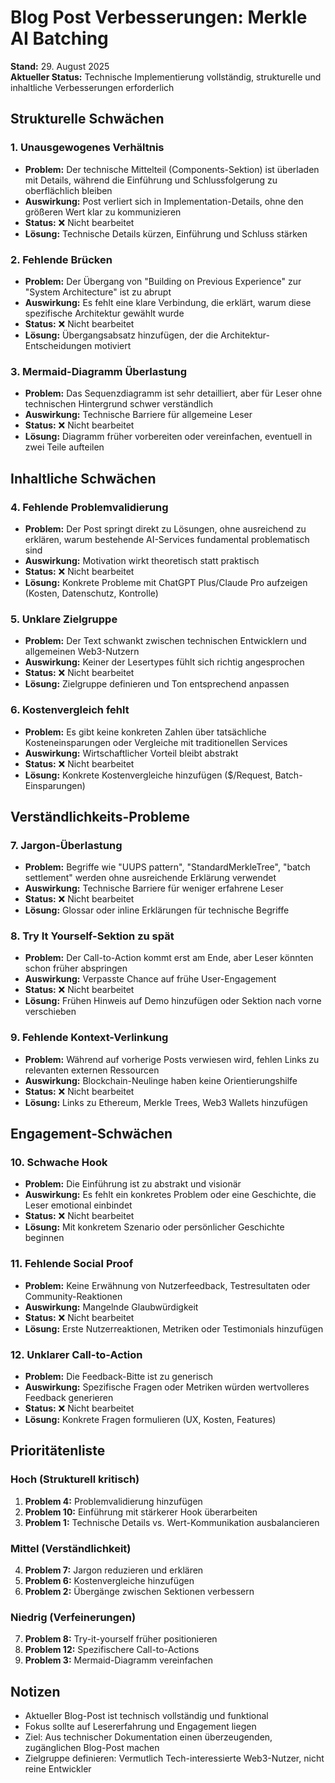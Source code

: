 # Blog Post Verbesserungen: Merkle AI Batching

**Stand:** 29. August 2025  
**Aktueller Status:** Technische Implementierung vollständig, strukturelle und inhaltliche Verbesserungen erforderlich

## Strukturelle Schwächen

### 1. Unausgewogenes Verhältnis

- **Problem:** Der technische Mittelteil (Components-Sektion) ist überladen mit Details, während die Einführung und Schlussfolgerung zu oberflächlich bleiben
- **Auswirkung:** Post verliert sich in Implementation-Details, ohne den größeren Wert klar zu kommunizieren
- **Status:** ❌ Nicht bearbeitet
- **Lösung:** Technische Details kürzen, Einführung und Schluss stärken

### 2. Fehlende Brücken

- **Problem:** Der Übergang von "Building on Previous Experience" zur "System Architecture" ist zu abrupt
- **Auswirkung:** Es fehlt eine klare Verbindung, die erklärt, warum diese spezifische Architektur gewählt wurde
- **Status:** ❌ Nicht bearbeitet
- **Lösung:** Übergangsabsatz hinzufügen, der die Architektur-Entscheidungen motiviert

### 3. Mermaid-Diagramm Überlastung

- **Problem:** Das Sequenzdiagramm ist sehr detailliert, aber für Leser ohne technischen Hintergrund schwer verständlich
- **Auswirkung:** Technische Barriere für allgemeine Leser
- **Status:** ❌ Nicht bearbeitet
- **Lösung:** Diagramm früher vorbereiten oder vereinfachen, eventuell in zwei Teile aufteilen

## Inhaltliche Schwächen

### 4. Fehlende Problemvalidierung

- **Problem:** Der Post springt direkt zu Lösungen, ohne ausreichend zu erklären, warum bestehende AI-Services fundamental problematisch sind
- **Auswirkung:** Motivation wirkt theoretisch statt praktisch
- **Status:** ❌ Nicht bearbeitet
- **Lösung:** Konkrete Probleme mit ChatGPT Plus/Claude Pro aufzeigen (Kosten, Datenschutz, Kontrolle)

### 5. Unklare Zielgruppe

- **Problem:** Der Text schwankt zwischen technischen Entwicklern und allgemeinen Web3-Nutzern
- **Auswirkung:** Keiner der Lesertypes fühlt sich richtig angesprochen
- **Status:** ❌ Nicht bearbeitet
- **Lösung:** Zielgruppe definieren und Ton entsprechend anpassen

### 6. Kostenvergleich fehlt

- **Problem:** Es gibt keine konkreten Zahlen über tatsächliche Kosteneinsparungen oder Vergleiche mit traditionellen Services
- **Auswirkung:** Wirtschaftlicher Vorteil bleibt abstrakt
- **Status:** ❌ Nicht bearbeitet
- **Lösung:** Konkrete Kostenvergleiche hinzufügen ($/Request, Batch-Einsparungen)

## Verständlichkeits-Probleme

### 7. Jargon-Überlastung

- **Problem:** Begriffe wie "UUPS pattern", "StandardMerkleTree", "batch settlement" werden ohne ausreichende Erklärung verwendet
- **Auswirkung:** Technische Barriere für weniger erfahrene Leser
- **Status:** ❌ Nicht bearbeitet
- **Lösung:** Glossar oder inline Erklärungen für technische Begriffe

### 8. Try It Yourself-Sektion zu spät

- **Problem:** Der Call-to-Action kommt erst am Ende, aber Leser könnten schon früher abspringen
- **Auswirkung:** Verpasste Chance auf frühe User-Engagement
- **Status:** ❌ Nicht bearbeitet
- **Lösung:** Frühen Hinweis auf Demo hinzufügen oder Sektion nach vorne verschieben

### 9. Fehlende Kontext-Verlinkung

- **Problem:** Während auf vorherige Posts verwiesen wird, fehlen Links zu relevanten externen Ressourcen
- **Auswirkung:** Blockchain-Neulinge haben keine Orientierungshilfe
- **Status:** ❌ Nicht bearbeitet
- **Lösung:** Links zu Ethereum, Merkle Trees, Web3 Wallets hinzufügen

## Engagement-Schwächen

### 10. Schwache Hook

- **Problem:** Die Einführung ist zu abstrakt und visionär
- **Auswirkung:** Es fehlt ein konkretes Problem oder eine Geschichte, die Leser emotional einbindet
- **Status:** ❌ Nicht bearbeitet
- **Lösung:** Mit konkretem Szenario oder persönlicher Geschichte beginnen

### 11. Fehlende Social Proof

- **Problem:** Keine Erwähnung von Nutzerfeedback, Testresultaten oder Community-Reaktionen
- **Auswirkung:** Mangelnde Glaubwürdigkeit
- **Status:** ❌ Nicht bearbeitet
- **Lösung:** Erste Nutzerreaktionen, Metriken oder Testimonials hinzufügen

### 12. Unklarer Call-to-Action

- **Problem:** Die Feedback-Bitte ist zu generisch
- **Auswirkung:** Spezifische Fragen oder Metriken würden wertvolleres Feedback generieren
- **Status:** ❌ Nicht bearbeitet
- **Lösung:** Konkrete Fragen formulieren (UX, Kosten, Features)

## Prioritätenliste

### Hoch (Strukturell kritisch)

1. **Problem 4:** Problemvalidierung hinzufügen
2. **Problem 10:** Einführung mit stärkerer Hook überarbeiten
3. **Problem 1:** Technische Details vs. Wert-Kommunikation ausbalancieren

### Mittel (Verständlichkeit)

4. **Problem 7:** Jargon reduzieren und erklären
5. **Problem 6:** Kostenvergleiche hinzufügen
6. **Problem 2:** Übergänge zwischen Sektionen verbessern

### Niedrig (Verfeinerungen)

7. **Problem 8:** Try-it-yourself früher positionieren
8. **Problem 12:** Spezifischere Call-to-Actions
9. **Problem 3:** Mermaid-Diagramm vereinfachen

## Notizen

- Aktueller Blog-Post ist technisch vollständig und funktional
- Fokus sollte auf Lesererfahrung und Engagement liegen
- Ziel: Aus technischer Dokumentation einen überzeugenden, zugänglichen Blog-Post machen
- Zielgruppe definieren: Vermutlich Tech-interessierte Web3-Nutzer, nicht reine Entwickler

